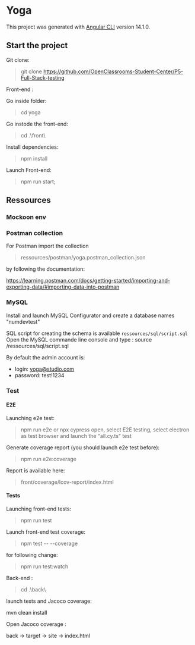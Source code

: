 # Yoga

This project was generated with [Angular CLI](https://github.com/angular/angular-cli) version 14.1.0.

## Start the project

Git clone:

> git clone https://github.com/OpenClassrooms-Student-Center/P5-Full-Stack-testing

Front-end :

Go inside folder:

> cd yoga

Go instode the front-end:

> cd .\front\

Install dependencies:

> npm install

Launch Front-end:

> npm run start;


## Ressources

### Mockoon env 

### Postman collection

For Postman import the collection

> ressources/postman/yoga.postman_collection.json 

by following the documentation: 

https://learning.postman.com/docs/getting-started/importing-and-exporting-data/#importing-data-into-postman


### MySQL

Install and launch MySQL Configurator and create a database names "numdevtest"

SQL script for creating the schema is available `ressources/sql/script.sql`
Open the MySQL commande line console and type : source <your path to>/ressources/sql/script.sql

By default the admin account is:
- login: yoga@studio.com
- password: test!1234


### Test

#### E2E

Launching e2e test:

> npm run e2e or npx cypress open, select E2E testing, select electron as test browser and launch the "all.cy.ts" test

Generate coverage report (you should launch e2e test before):

> npm run e2e:coverage

Report is available here:

> front/coverage/lcov-report/index.html

#### Tests

Launching front-end tests:

> npm run test

Launch front-end test coverage:

> npm test -- --coverage

for following change:

> npm run test:watch


Back-end :

> cd .\back\

launch tests and Jacoco coverage:

mvn clean install

Open Jacoco coverage :

back -> target -> site -> index.html
